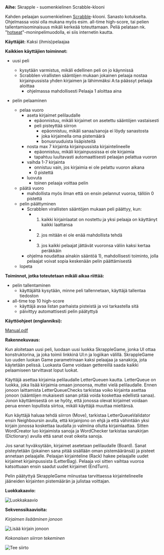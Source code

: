 **Aihe:** Skrapple - suomenkielinen Scrabble-klooni

Kahden pelaajan suomenkielinen [Scrabble](https://fi.wikipedia.org/wiki/Scrabble)-klooni. Sanasto kotukselta. Ohjelmassa voisi olla mukana myös esim. all-time high-score, tai pelien tallentamisominaisuus mikäli kerkeää toteuttamaan. Peliä pelataan nk. "[hotseat](https://fi.wikipedia.org/wiki/Hotseat)"-moninpelimuodolla, ei siis internetin kautta.

**Käyttäjät:** Kaksi (ihmis)pelaajaa

**Kaikkien käyttäjien toiminnot:**
* uusi peli
  * kysytään varmistus, mikäli edellinen peli on jo käynnissä
  * Scrabblen virallisten sääntöjen mukaan jokainen pelaaja nostaa kirjainpussista yhden kirjaimen ja lähimmäksi A:ta päässyt pelaaja aloittaa
    * ohjelmassa mahdollisesti Pelaaja 1 aloittaa aina

* pelin pelaaminen
  * pelaa vuoro
    * aseta kirjaimet pelilaudalle
      * epäonnistuu, mikäli kirjaimet on asetettu sääntöjen vastaisesti
      * peli pisteyttää siirron
        * epäonnistuu, mikäli sanaa/sanoja ei löydy sanastosta
        * joka kirjaimella oma pistemäärä
        * bonusruuduista lisäpisteitä
    * nosta max 7 kirjainta kirjainpussista kirjaintelineelle
      * epäonnistuu, mikäli kirjainpussissa ei ole kirjaimia
      * tapahtuu luultavasti automaattisesti pelaajan pelattua vuoron
    * vaihda 1-7 kirjainta
      * onnistuu vain, jos kirjaimia ei ole pelattu vuoron aikana
      * 0 pistettä
    * luovuta
      * toinen pelaaja voittaa pelin
  * päätä vuoro
    * mahdollista myös ilman että on ensin pelannut vuoroa, tällöin 0 pistettä
  * pelin päättyminen
    * Scrabblen virallisten sääntöjen mukaan peli päättyy, kun:
      * 1) kaikki kirjainlaatat on nostettu ja yksi pelaaja on käyttänyt kaikki laattansa
      * 2) jos mitään ei ole enää mahdollista tehdä
      * 3) jos kaikki pelaajat jättävät vuoronsa väliin kaksi kertaa peräkkäin
    * ohjelma noudattaa ainakin sääntöä 1), mahdollisesti toiminto, jolla pelaajat voivat sopia keskenään pelin päättämisestä
  * lopeta

**Toiminnot, jotka toteutetaan mikäli aikaa riittää:**

* pelin tallentaminen
  * käyttäjältä kysytään, minne peli tallennetaan, käyttäjä tallentaa tiedoston
* all-time top 10 high-score
  * käyttäjä avaa listan parhaista pisteistä ja voi tarkastella sitä
  * päivittyy automattisesti pelin päätyttyä

**Käyttöohjeet (englanniksi):**

[Manual.pdf](Manual.pdf) 

**Rakennekuvaus:**

Kun aloitetaan uusi peli, luodaan uusi luokka SkrappleGame, jonka UI ottaa konstruktorina, ja joka toimii linkkinä UI:n ja logiikan välillä. SkrappleGame luo uuden luokan Game parametrinaan kaksi pelaajaa ja sanakirja, jota käytetään pelissä. Luokasta Game voidaan gettereillä saada kaikki pelaamiseen tarvittavat loput luokat.

Käyttäjä asettaa kirjaimia pelilaudalle LetterQueuen kautta. LetterQueue on luokka, joka lisää kirjaimia omaan jonoonsa, muttei vielä pelilaudalle. Ennen jonoon laittamista LetterQueueChecks tarkistaa voiko kirjainta asettaa jonoon (sääntöjen mukaisesti sanan pitää voida koskettaa edellistä sanaa). Jonon käyttämisestä on se hyöty, että jonossa olevat kirjaimet voidaan perua ennen lopullista siirtoa, mikäli käyttäjä muuttaa mieltänsä.

Kun käyttäjä haluaa tehdä siirron (Move), tarkistaa LetterQueueValidator ensin Neighboursin avulla, että kirjainjono on ehjä ja että vähintään yksi kirjain jonossa koskettaa laudalla jo valmiina ollutta kirjainlaattaa. Sitten WordCreator luo kirjaimista sanoja ja WordChecker tarkistaa sanakirjan (Dictionary) avulla että sanat ovat oikeita sanoja.

Jos sanat hyväksytään, kirjaimet asetetaan pelilaudalle (Board). Sanat pisteytetään (jokainen sana pitää sisällään oman pistemääränsä) ja pisteet annetaan pelaajalle. Pelaajan kirjainteline (Rack) hakee pelaajalle uudet kirjaimet kirjainpussista (LetterBag). Pelaaja voi sitten vaihtaa vuoroa katsottuaan ensin saadut uudet kirjaimet (EndTurn).

Pelin päätyttyä SkrappleGame miinustaa tarvittaessa kirjaintelineelle jääneiden kirjainten pistemäärän ja julistaa voittajan.
  
**Luokkakaavio:**
  
![Luokkakaavio](https://yuml.me/09e96321)
  
**Sekvenssikaavioita:**
  
*Kirjaimen lisääminen jonoon*
  
![Lisää kirjain jonoon](https://i.imgur.com/emLTbv5.png)
  
*Kokonaisen siirron tekeminen*
  
![Tee siirto](https://i.imgur.com/w59Llzj.png)
